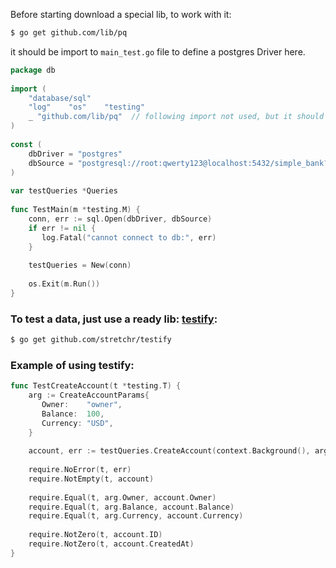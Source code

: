 

Before starting download a special lib, to work with it:

```bash
$ go get github.com/lib/pq
```

it should be import to `main_test.go` file to define a postgres Driver here.


```go
package db  
  
import (  
    "database/sql"  
    "log"    "os"    "testing"  
    _ "github.com/lib/pq"  // following import not used, but it should be here!!!
)  
  
const (  
    dbDriver = "postgres"  
    dbSource = "postgresql://root:qwerty123@localhost:5432/simple_bank?sslmode=disable"  
)  
  
var testQueries *Queries  
  
func TestMain(m *testing.M) {  
    conn, err := sql.Open(dbDriver, dbSource)  
    if err != nil {  
       log.Fatal("cannot connect to db:", err)  
    }  
  
    testQueries = New(conn)  
  
    os.Exit(m.Run())  
}
```


### To test a data, just use a ready lib: [testify](https://github.com/stretchr/testify):

```bash
$ go get github.com/stretchr/testify
```

### Example of using testify:

```go
func TestCreateAccount(t *testing.T) {  
    arg := CreateAccountParams{  
       Owner:    "owner",  
       Balance:  100,  
       Currency: "USD",  
    }  
  
    account, err := testQueries.CreateAccount(context.Background(), arg)  
  
    require.NoError(t, err)  
    require.NotEmpty(t, account)  
  
    require.Equal(t, arg.Owner, account.Owner)  
    require.Equal(t, arg.Balance, account.Balance)  
    require.Equal(t, arg.Currency, account.Currency)  
  
    require.NotZero(t, account.ID)  
    require.NotZero(t, account.CreatedAt)  
}
```

